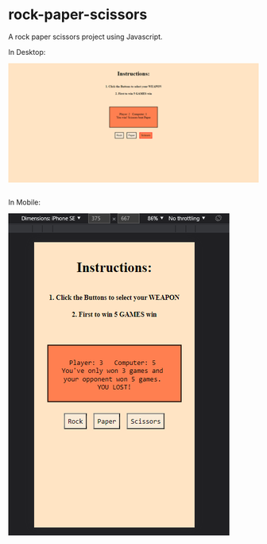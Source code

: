 # rock-paper-scissors
A rock paper scissors project using Javascript. 
&nbsp;

In Desktop:

<img src="img\rpsDesktop.png"
     alt="Image of rps in Desktop"
     style="float: left; margin-right: 10px;" />
&nbsp;

In Mobile:

<img src="img/rpsMobile.png"
     alt="Image of rps in Mobile"
     style="float: left; margin-right: 10px;" />